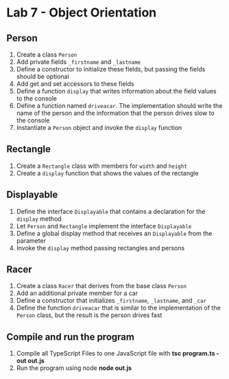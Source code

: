 # Lab 7 - Object Orientation

## Person

1. Create a class `Person`
2. Add private fields `_firstname` and `_lastname`
3. Define a constructor to initialize these fields, but passing the fields should be optional
4. Add get and set accessors to these fields
5. Define a function `display` that writes information about the field values to the console
6. Define a function named `driveacar`. The implementation should write the name of the person and the information that the person drives slow to the console
6. Instantiate a `Person` object and invoke the `display` function

##  Rectangle

1. Create a `Rectangle` class with members for `width` and `height`
2. Create a `display` function that shows the values of the rectangle

## Displayable

1. Define the interface `Displayable` that contains a declaration for the `display` method
2. Let `Person` and `Rectangle` implement the interface `Displayable`
3. Define a global display method that receives an `Displayable` from the parameter
4. Invoke the `display` method passing rectangles and persons

## Racer

1. Create a class `Racer` that derives from the base class `Person`
2. Add an additional private member for a car
3. Define a constructor that initializes `_firstname`, `_lastname`, and `_car`
4. Define the function `driveacar` that is similar to the implementation of the `Person` class, but the result is the person drives fast

## Compile and run the program

1. Compile all TypeScript Files to one JavaScript file with **tsc program.ts -out out.js**
2. Run the program using node **node out.js**




